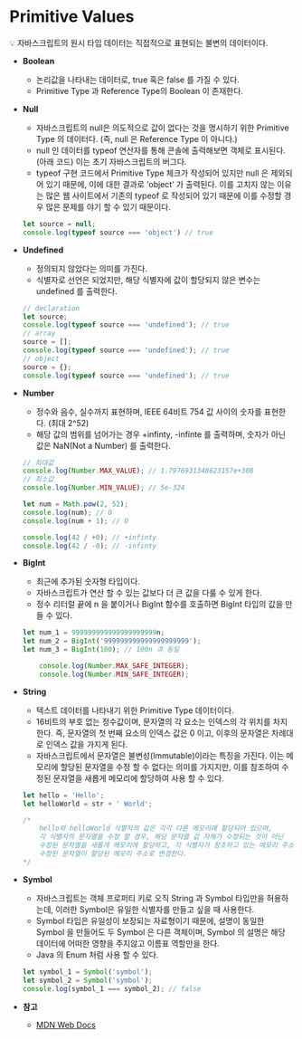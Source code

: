 # Primitive Values

<aside>
💡 자바스크립트의 원시 타입 데이터는 직접적으로 표현되는 불변의 데이터이다.

</aside>

- **Boolean**
    - 논리값을 나타내는 데이터로, true 혹은 false 를 가질 수 있다.
    - Primitive Type 과 Reference Type의 Boolean 이 존재한다.
- **Null**
    - 자바스크립트의 null은 의도적으로 값이 없다는 것을 명시하기 위한 Primitive Type 의 데이터다. (즉, null 은 Reference Type 이 아니다.)
    - null 인 데이터를 typeof 연산자를 통해 콘솔에 출력해보면 객체로 표시된다. (아래 코드)
    이는 초기 자바스크립트의 버그다.
    - typeof 구현 코드에서 Primitive Type 체크가 작성되어 있지만 null 은 제외되어 있기 때문에, 이에 대한 결과로 ‘object’ 가 출력된다.
    이를 고치지 않는 이유는 많은 웹 사이트에서 기존의 typeof 로 작성되어 있기 때문에 이를 수정할 경우 많은 문제를 야기 할 수 있기 때문이다.
    
    ```jsx
    let source = null;
    console.log(typeof source === 'object') // true
    ```
    
- **Undefined**
    - 정의되지 않았다는 의미를 가진다.
    - 식별자로 선언은 되었지만, 해당 식별자에 값이 할당되지 않은 변수는 undefined 를 출력한다.
    
    ```jsx
    // declaration
    let source;
    console.log(typeof source === 'undefined'); // true
    // array
    source = [];
    console.log(typeof source === 'undefined'); // true
    // object
    source = {};
    console.log(typeof source === 'undefined'); // true
    ```
    
- **Number**
    - 정수와 음수, 실수까지 표현하며, IEEE 64비트 754 값 사이의 숫자를 표현한다. (최대 2^52)
    - 해당 값의 범위를 넘어가는 경우 +infinty, -infinte 를 출력하며, 숫자가 아닌 값은 NaN(Not a Number) 를 출력한다.
    
    ```jsx
    // 최대값
    console.log(Number.MAX_VALUE); // 1.7976931348623157e+308
    // 최소값
    console.log(Number.MIN_VALUE); // 5e-324
    
    let num = Math.pow(2, 52);
    console.log(num); // O
    console.log(num + 1); // O
    
    console.log(42 / +0); // +infinty
    console.log(42 / -0); // -infinty
    ```
    
- **BigInt**
    - 최근에 추가된 숫자형 타입이다.
    - 자바스크립트가 연산 할 수 있는 값보다 더 큰 값을 다룰 수 있게 한다.
    - 정수 리터럴 끝에 n 을 붙이거나 BigInt 함수를 호출하면 BigInt 타입의 값을 만들 수 있다.
    
    ```jsx
    let num_1 = 999999999999999999999n;
    let num_2 = BigInt('999999999999999999999');
    let num_3 = BigInt(100); // 100n 과 동일
    
    	console.log(Number.MAX_SAFE_INTEGER);
    	console.log(Number.MIN_SAFE_INTEGER);
    ```
    
- **String**
    - 텍스트 데이터를 나타내기 위한 Primitive Type 데이터이다.
    - 16비트의 부호 없는 정수값이며, 문자열의 각 요소는 인덱스의 각 위치를 차지한다. 즉, 문자열의 첫 번째 요소의 인덱스 값은 0 이고, 이후의 문자열은 차례대로 인덱스 값을 가지게 된다.
    - 자바스크립트에서 문자열은 불변성(Immutable)이라는 특징을 가진다. 이는 메모리에 할당된 문자열을 수정 할 수 없다는 의미를 가지지만, 이를 참조하여 수정된 문자열을 새롭게 메모리에 할당하여 사용 할 수 있다.
    
    ```jsx
    let hello = 'Hello';
    let helloWorld = str + ' World';
    
    /*
    	hello와 helloWorld 식별자의 값은 각각 다른 메모리에 할당되어 있으며,
    	각 식별자의 문자열을 수정 할 경우, 해당 문자열 값 자체가 수정되는 것이 아닌
    	수정된 문자열을 새롭게 메모리에 할당하고, 각 식별자가 참조하고 있는 메모리 주소를
    	수정된 문자열이 할당된 메모리 주소로 변경한다.
    */
    ```
    
- **Symbol**
    - 자바스크립트는 객체 프로퍼티 키로 오직 String 과 Symbol 타입만을 허용하는데, 이러한 Symbol은 유일한 식별자를 만들고 싶을 때 사용한다.
    - Symbol 타입은 유일성이 보장되는 자료형이기 때문에, 설명이 동일한 Symbol 을 만들어도 두 Symbol 은 다른 객체이며, Symbol 의 설명은 해당 데이터에 어떠한 영향을 주지않고 이름표 역할만을 한다.
    - Java 의 Enum 처럼 사용 할 수 있다.
    
    ```jsx
    let symbol_1 = Symbol('symbol');
    let symbol_2 = Symbol('symbol');
    console.log(symbol_1 === symbol_2); // false
    ```
    
- **참고**
    - [MDN Web Docs](https://developer.mozilla.org/en-US/docs/Web/JavaScript/Data_structures#boolean_type)
